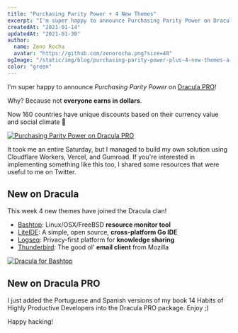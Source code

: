 ```yaml
---
title: "Purchasing Parity Power + 4 New Themes"
excerpt: "I'm super happy to announce Purchasing Parity Power on Dracula PRO! Why? Because not everyone earns in dollars."
createdAt: "2021-01-14"
updatedAt: "2021-01-30"
author:
  name: Zeno Rocha
  avatar: "https://github.com/zenorocha.png?size=48"
ogImage: "/static/img/blog/purchasing-parity-power-plus-4-new-themes-a.png"
color: "green"
---
```


I'm super happy to announce *Purchasing Parity Power* on [Dracula PRO](/pro)!

Why? Because not **everyone earns in dollars**.

Now 160 countries have unique discounts based on their currency value and social climate 💚

[![Purchasing Parity Power on Dracula PRO](/static/img/blog/purchasing-parity-power-plus-4-new-themes-a.png)](/pro)

It took me an entire Saturday, but I managed to build my own solution using Cloudflare Workers, Vercel, and Gumroad. If you're interested in implementing something like this too, I shared some resources that were useful to me on Twitter.

## New on Dracula

This week 4 new themes have joined the Dracula clan!

* [Bashtop](/bashtop): Linux/OSX/FreeBSD **resource monitor tool**
* [LiteIDE](/liteide): A simple, open source, **cross-platform Go IDE**
* [Logseq](/logseq): Privacy-first platform for **knowledge sharing**
* [Thunderbird](/thunderbird): The good ol' **email client** from Mozilla

[![Dracula for Bashtop](/static/img/blog/purchasing-parity-power-plus-4-new-themes-b.png)](/bashtop)

## New on Dracula PRO

I just added the Portuguese and Spanish versions of my book 14 Habits of Highly Productive Developers into the Dracula PRO package. Enjoy ;)

Happy hacking!